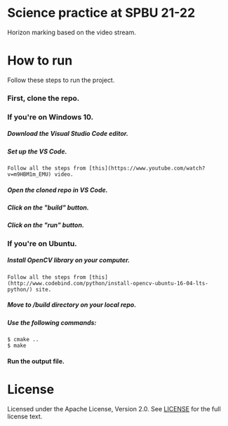 # Science practice at SPBU 21-22
 Horizon marking based on the video stream.

# How to run
 Follow these steps to run the project.
 ### First, clone the repo.
 ### If you're on Windows 10.
 ##### Download the Visual Studio Code editor.
 ##### Set up the VS Code.
    Follow all the steps from [this](https://www.youtube.com/watch?v=m9HBM1m_EMU) video.
 ##### Open the cloned repo in VS Code.
 ##### Click on the "build" button.
 ##### Click on the "run" button.
 ### If you're on Ubuntu.
 ##### Install OpenCV library on your computer.
    Follow all the steps from [this](http://www.codebind.com/python/install-opencv-ubuntu-16-04-lts-python/) site.
 ##### Move to /build directory on your local repo.
 ##### Use the following commands:
  ```console 
  $ cmake ..
  $ make
  ```
 #### Run the output file.

# License
 Licensed under the Apache License, Version 2.0. See [LICENSE](LICENSE) for the full license text.
